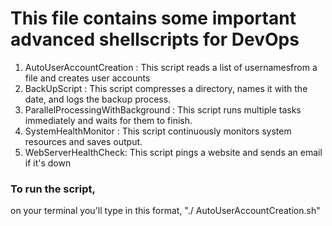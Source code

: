 # This file contains some important advanced shellscripts for DevOps

1. AutoUserAccountCreation : This script reads a list of usernamesfrom a file and creates user accounts
2. BackUpScript : This script compresses a directory, names it with the date, and logs the backup process.
3. ParallelProcessingWithBackground : This script runs multiple tasks immediately and waits for them to finish.
4. SystemHealthMonitor : This script continuously monitors system resources and saves output.
5. WebServerHealthCheck: This script pings a website and sends an email if it's down

### To run the script,
on your terminal you'll type in this format, "./ AutoUserAccountCreation.sh"
